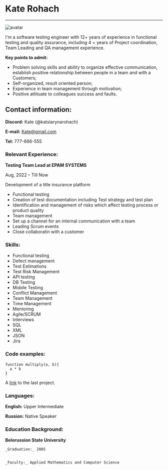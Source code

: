 # Kate Rohach


**********************************
![avatar](https://ibb.co/KjGhJvw)


I'm a software testing engineer with 12+ years of experience in functional testing and quality assurance, including 4 + years of Project coordination, Team Leading and QA management experience.


**Key points to admit:**


- Problem solving skills and ability to organize effective communication, establish positive relationship between people in a team and with a Customers;
- Self-organized, result oriented person;
- Experience in team management through motivation;
- Positive attituate to colleagues success and faults.


## Contact information:
**Discord:** Kate (@katsiarynarohach)


**E-mail:** Kate@gmail.com


**Tel:** 777-666-555



### Relevant Experience:
**Testing Team Lead at EPAM SYSTEMS**


Aug, 2022 – Till Now


Development of a title insurance platform
* Functional testing
* Creation of test documentation including Test strategy and test plan
* Identification and management of risks which affect testing process or product quality
* Team management
* Set up a channel for an internal communication with a team
* Leading Scrum events
* Close collaboratin with a customer


### Skills:
+ Functional testing
+ Defect management
+ Test Estimations
+ Test Risk Management
+ API testing
+ DB Testing
+ Mobile Testing
+ Conflict Management
+ Team Management
+ Time Management
+ Mentoring
+ Agile/SCRUM
+ Interviews
+ SQL
+ XML
+ JSON
+ Jira


### Code examples:
```
function multiply(a, b){
  a * b
}
```
A [link](https://github.com/katsiarynarohach/rsschool-cv.git) to the last project.


### Languages:
__English:__ Upper Intermediate


__Russion:__ Native Speaker



### Education Background:
__Belorussion State University__ 


    _Graduation:_ 2005

    
    _Faculty:_ Applied Mathematics and Computer Science

